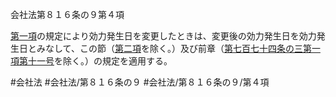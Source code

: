 会社法第８１６条の９第４項

[第一項](会社法＿＿＿＿第８１６条の９第１項)の規定により効力発生日を変更したときは、変更後の効力発生日を効力発生日とみなして、この節（[第二項](会社法＿＿＿＿第８１６条の９第２項)を除く。）及び前章（[第七百七十四条の三第一項第十一号](会社法＿＿＿＿第７７４条の３第１項第１１号)を除く。）の規定を適用する。

#会社法
#会社法/第８１６条の９
#会社法/第８１６条の９/第４項
